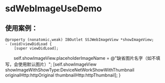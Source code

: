 # sdWebImageUseDemo
## 使用案例：
    @property (nonatomic,weak) IBOutlet SSJWebImageView *showImageView;
    - (void)viewDidLoad {
        [super viewDidLoad];
        self.showImageView.placeholderImageName = @"缺省图片名字（如不填写，会使用默认图片）";
        [self.showImageView showImageWithShowType:DeviceNetWorkShowWithThumbnail originalHttp:httpOriginal thumbnailHttp:httpThumbnail];
    }
